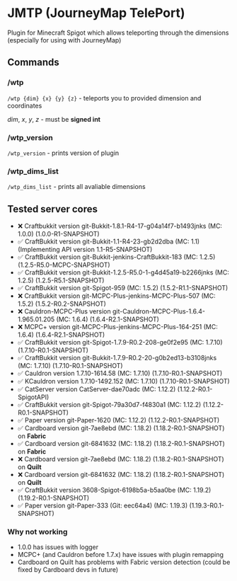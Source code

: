 # JMTP (JourneyMap TelePort)

Plugin for Minecraft Spigot which allows teleporting through the dimensions (especially for using with JourneyMap)

## Commands

### /wtp
`/wtp {dim} {x} {y} {z}` - teleports you to provided dimension and coordinates

*dim*, *x*, *y*, *z* - must be **signed int**


### /wtp_version
`/wtp_version` - prints version of plugin


### /wtp_dims_list
`/wtp_dims_list` - prints all avaliable dimensions


## Tested server cores

- ❌ Craftbukkit version git-Bukkit-1.8.1-R4-17-g04a14f7-b1493jnks (MC: 1.0.0) (1.0.0-R1-SNAPSHOT)
- ✅ CraftBukkit version git-Bukkit-1.1-R4-23-gb2d2dba (MC: 1.1) (Implementing API version 1.1-R5-SNAPSHOT)
- ✅ CraftBukkit version git-Bukkit-jenkins-CraftBukkit-183 (MC: 1.2.5) (1.2.5-R5.0-MCPC-SNAPSHOT)
- ✅ CraftBukkit version git-Bukkit-1.2.5-R5.0-1-g4d45a19-b2266jnks (MC: 1.2.5) (1.2.5-R5.1-SNAPSHOT)
- ✅ CraftBukkit version git-Spigot-959 (MC: 1.5.2) (1.5.2-R1.1-SNAPSHOT)
- ❌ CraftBukkit version git-MCPC-Plus-jenkins-MCPC-Plus-507 (MC: 1.5.2) (1.5.2-R0.2-SNAPSHOT)
- ❌ Cauldron-MCPC-Plus version git-Cauldron-MCPC-Plus-1.6.4-1.965.01.205 (MC: 1.6.4) (1.6.4-R2.1-SNAPSHOT)
- ❌ MCPC+ version git-MCPC-Plus-jenkins-MCPC-Plus-164-251 (MC: 1.6.4) (1.6.4-R2.1-SNAPSHOT)
- ✅ CraftBukkit version git-Spigot-1.7.9-R0.2-208-ge0f2e95 (MC: 1.7.10) (1.7.10-R0.1-SNAPSHOT)
- ✅ CraftBukkit version git-Bukkit-1.7.9-R0.2-20-g0b2ed13-b3108jnks (MC: 1.7.10) (1.7.10-R0.1-SNAPSHOT)
- ✅ Cauldron version 1.7.10-1614.58 (MC: 1.7.10) (1.7.10-R0.1-SNAPSHOT)
- ✅ KCauldron version 1.7.10-1492.152 (MC: 1.7.10) (1.7.10-R0.1-SNAPSHOT)
- ✅ CatServer version CatServer-dae70adc (MC: 1.12.2) (1.12.2-R0.1-SpigotAPI)
- ✅ CraftBukkit version git-Spigot-79a30d7-f4830a1 (MC: 1.12.2) (1.12.2-R0.1-SNAPSHOT)
- ✅ Paper version git-Paper-1620 (MC: 1.12.2) (1.12.2-R0.1-SNAPSHOT)
- ✅ Cardboard version git-7ae8ebd (MC: 1.18.2) (1.18.2-R0.1-SNAPSHOT) on **Fabric**
- ✅ Cardboard version git-6841632 (MC: 1.18.2) (1.18.2-R0.1-SNAPSHOT) on **Fabric**
- ❌ Cardboard version git-7ae8ebd (MC: 1.18.2) (1.18.2-R0.1-SNAPSHOT) on **Quilt**
- ❌ Cardboard version git-6841632 (MC: 1.18.2) (1.18.2-R0.1-SNAPSHOT) on **Quilt**
- ✅ CraftBukkit version 3608-Spigot-6198b5a-b5aa0be (MC: 1.19.2) (1.19.2-R0.1-SNAPSHOT)
- ✅ Paper version git-Paper-333 (Git: eec64a4) (MC: 1.19.3) (1.19.3-R0.1-SNAPSHOT)


### Why not working

- 1.0.0 has issues with logger
- MCPC+ (and Cauldron before 1.7.x) have issues with plugin remapping
- Cardboard on Quilt has problems with Fabric version detection (could be fixed by Cardboard devs in future)
